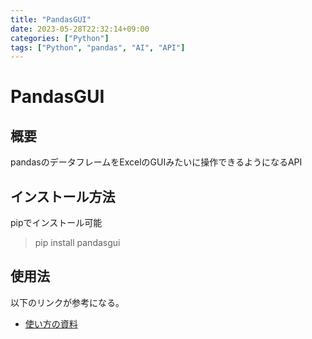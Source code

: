 ```yaml
---
title: "PandasGUI"
date: 2023-05-28T22:32:14+09:00
categories: ["Python"]
tags: ["Python", "pandas", "AI", "API"]
---
```

# PandasGUI

## 概要

pandasのデータフレームをExcelのGUIみたいに操作できるようになるAPI

## インストール方法

pipでインストール可能

> pip install pandasgui

## 使用法

以下のリンクが参考になる。
- [使い方の資料](https://www.salesanalytics.co.jp/datascience/datascience019/)